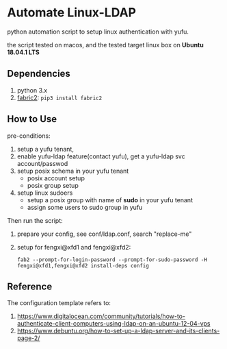 # Automate Linux-LDAP

python automation script to setup linux authentication with yufu.

the script tested on macos, and the tested target linux box on **Ubuntu 18.04.1 LTS**

## Dependencies

1. python 3.x
2. [fabric2](https://github.com/fabric/fabric): `pip3 install fabric2`

## How to Use

pre-conditions:

1. setup a yufu tenant, 
2. enable yufu-ldap feature(contact yufu), get a yufu-ldap svc account/passwod
3. setup posix schema in your yufu tenant
    - posix account setup
    - posix group setup
4. setup linux sudoers
    - setup a posix group with name of **sudo** in your yufu tenant
    - assign some users to sudo group in yufu

Then run the script:

1. prepare your config, see conf/ldap.conf, search "replace-me"
2. setup for fengxi@xfd1 and fengxi@xfd2:

   ```shell
   fab2 --prompt-for-login-password --prompt-for-sudo-password -H fengxi@xfd1,fengxi@xfd2 install-deps config
   ```

## Reference

The configuration template refers to:

1. https://www.digitalocean.com/community/tutorials/how-to-authenticate-client-computers-using-ldap-on-an-ubuntu-12-04-vps
2. https://www.debuntu.org/how-to-set-up-a-ldap-server-and-its-clients-page-2/
